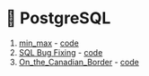 # :elephant: PostgreSQL

1. [min_max](https://www.codewars.com/kata/581113dce10b531b1d0000bd/train/sql) - [code](https://github.com/nicolaskruger/postgresSQL_code_war/tree/001max_min)
2. [SQL Bug Fixing](https://www.codewars.com/kata/582cba7d3be8ce3a8300007c/train/sql) - [code](https://github.com/nicolaskruger/postgresSQL_code_war/tree/002FixtheQUERY-Totaling)
3. [On_the_Canadian_Border](https://github.com/nicolaskruger/postgresSQL_code_war/tree/003OntheCanadianBorder) - [code](https://github.com/nicolaskruger/postgresSQL_code_war/tree/003OntheCanadianBorder)